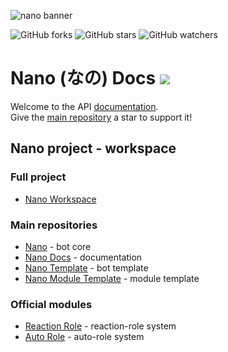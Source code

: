 ![nano banner](https://raw.githubusercontent.com/NanoWorkspace/core/master/assets/images/banner.jpg)

![GitHub forks](https://img.shields.io/github/forks/NanoWorkspace/docs?color=black&logo=github&style=for-the-badge) ![GitHub stars](https://img.shields.io/github/stars/NanoWorkspace/docs?color=black&logo=github&style=for-the-badge) ![GitHub watchers](https://img.shields.io/github/watchers/NanoWorkspace/docs?color=black&logo=github&style=for-the-badge)

# Nano (なの) Docs ![](https://raw.githubusercontent.com/NanoWorkspace/core/master/assets/images/logo.png)

Welcome to the API [documentation](https://NanoWorkspace.github.io/docs/).  
Give the [main repository](https://github.com/NanoWorkspace/core) a star to support it!

## Nano project - workspace

### Full project

- [Nano Workspace](https://github.com/NanoWorkspace)

### Main repositories

- [Nano](https://github.com/NanoWorkspace/core) - bot core
- [Nano Docs](https://nanoworkspace.github.io/docs) - documentation
- [Nano Template](https://github.com/NanoWorkspace/template) - bot template
- [Nano Module Template](https://github.com/NanoWorkspace/module-template) - module template

### Official modules

- [Reaction Role](https://github.com/NanoWorkspace/module_reaction-role) - reaction-role system
- [Auto Role](https://github.com/NanoWorkspace/module_auto-role) - auto-role system